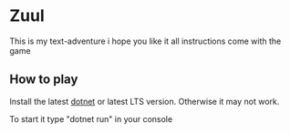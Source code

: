 # Zuul

This is my text-adventure 
i hope you like it
all instructions come with the game

## How to play

Install the latest [dotnet](https://dotnet.microsoft.com/en-us/download) or latest LTS version.
Otherwise it may not work.

To start it type "dotnet run" in your console

